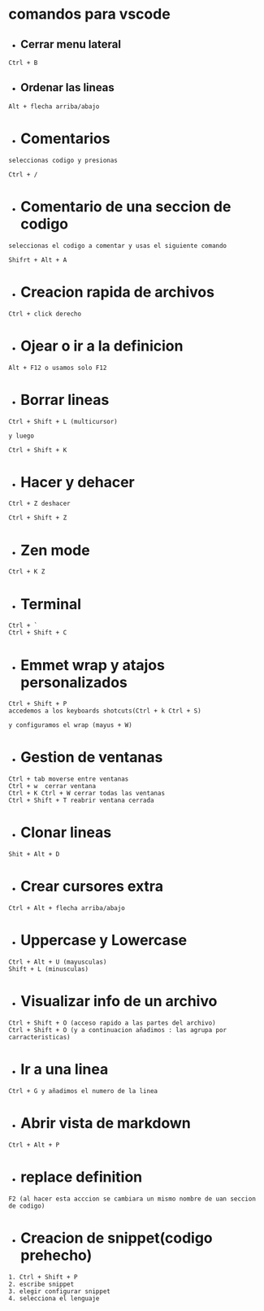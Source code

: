 # comandos para vscode

- ## Cerrar menu lateral
```
Ctrl + B
```

- ## Ordenar las lineas 
```
Alt + flecha arriba/abajo
```

- #  Comentarios
```
seleccionas codigo y presionas  

Ctrl + /
```

- # Comentario de una seccion de codigo

```
seleccionas el codigo a comentar y usas el siguiente comando

Shifrt + Alt + A
```

- # Creacion rapida de archivos

```
Ctrl + click derecho
```

- # Ojear o ir a la definicion

```
Alt + F12 o usamos solo F12
```

- # Borrar lineas 

```
Ctrl + Shift + L (multicursor) 

y luego

Ctrl + Shift + K 

```

- # Hacer y dehacer

```
Ctrl + Z deshacer

Ctrl + Shift + Z
```

- # Zen mode

```
Ctrl + K Z 
```
- # Terminal

```
Ctrl + `
Ctrl + Shift + C
```

- # Emmet wrap y atajos personalizados
```
Ctrl + Shift + P
accedemos a los keyboards shotcuts(Ctrl + k Ctrl + S)

y configuramos el wrap (mayus + W)

```
- # Gestion de ventanas

```
Ctrl + tab moverse entre ventanas
Ctrl + w  cerrar ventana
Ctrl + K Ctrl + W cerrar todas las ventanas
Ctrl + Shift + T reabrir ventana cerrada
```

- # Clonar lineas 

```
Shit + Alt + D
```

- # Crear cursores extra

```
Ctrl + Alt + flecha arriba/abajo
```

- # Uppercase y Lowercase

```
Ctrl + Alt + U (mayusculas)
Shift + L (minusculas)
```

- # Visualizar info de un archivo

```
Ctrl + Shift + O (acceso rapido a las partes del archivo)
Ctrl + Shift + O (y a continuacion añadimos : las agrupa por carracteristicas)

```

- # Ir a una linea

```
Ctrl + G y añadimos el numero de la linea
```

- # Abrir vista de markdown

```
Ctrl + Alt + P
```

- # replace definition

```
F2 (al hacer esta acccion se cambiara un mismo nombre de uan seccion de codigo)
```

- # Creacion de snippet(codigo prehecho)
```
1. Ctrl + Shift + P
2. escribe snippet
3. elegir configurar snippet
4. selecciona el lenguaje
```
